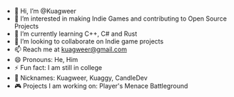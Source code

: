 - 👋 Hi, I’m @Kuagweer
- 👀 I’m interested in making Indie Games and contributing to Open Source Projects
- 🌱 I’m currently learning C++, C# and Rust
- 💞️ I’m looking to collaborate on Indie game projects
- 📫 Reach me at  kuagweer@gmail.com
- 😄 Pronouns: He, Him
- ⚡ Fun fact: I am still in college
- 📛 Nicknames: Kuagweer, Kuaggy, CandleDev
- 🎮 Projects I am working on: Player's Menace Battleground

<!---
Kuagweer/Kuagweer is a ✨ special ✨ repository because its `README.md` (this file) appears on your GitHub profile.
You can click the Preview link to take a look at your changes.
--->
